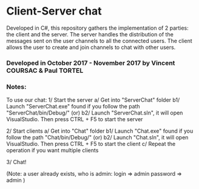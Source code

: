 # Client-Server chat
Developed in C#, this repository gathers the implementation of 2 parties: the client and the server.
The server handles the distribution of the messages sent on the user channels to all the connected users.
The client allows the user to create and join channels to chat with other users.

### Developed in October 2017 - November 2017 by Vincent COURSAC & Paul TORTEL

### Notes:
To use our chat:
1/ Start the server
	a/ Get into "ServerChat" folder
	b1/ Launch "ServerChat.exe" found if you follow the path "ServerChat/bin/Debug/"
   (or) b2/ Launch "ServerChat.sln", it will open VisualStudio. Then press CTRL + F5 to start the server

2/ Start clients
	a/ Get into "Chat" folder
	b1/ Launch "Chat.exe" found if you follow the path "Chat/bin/Debug/"
   (or) b2/ Launch "Chat.sln", it will open VisualStudio. Then press CTRL + F5 to start the client
	c/ Repeat the operation if you want multiple clients

3/ Chat!

(Note: a user already exists, who is admin:
	login => admin
	password => admin
)
